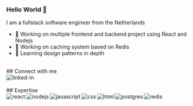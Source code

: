 ### Hello World 👋
I am a fullstack software engineer from the Netherlands
- 🔭 Working on multiple frontend and backend project using React and Nodejs
- 🔭 Working on caching system based on Redis
- 🌱 Learning design patterns in depth
<br>
## Connect with me 
<br>
<a href="https://www.linkedin.com/in/ramonvdelft/">
<img align="left" alt="linked-in" src="https://img.shields.io/badge/linkedin-%230077B5.svg?&style=for-the-badge&logo=linkedin&logoColor=white" />
  </a>

<br>
<br>
## Expertise
<br>
<div>
<img align="left" alt="react" src="https://img.shields.io/badge/react%20-%2320232a.svg?&style=for-the-badge&logo=react&logoColor=%2361DAFB" />
<img align="left" alt="nodejs" src="https://img.shields.io/badge/node.js%20-%2343853D.svg?&style=for-the-badge&logo=node.js&logoColor=white" />
<img align="left" alt="javascript" src="https://img.shields.io/badge/javascipt-yellow?logo=javascript&logoColor=white&style=for-the-badge" />
<img align="left" alt="css" src="https://img.shields.io/badge/css-blue?logo=css3&logoColor=white&style=for-the-badge" />
<img align="left" alt="html" src="https://img.shields.io/badge/html-critical?logo=html5&logoColor=white&style=for-the-badge" />
<img align="left" alt="postgres" src="https://img.shields.io/badge/postgres-%23316192.svg?&style=for-the-badge&logo=postgresql&logoColor=white" />
<img align="left" alt="redis" src="https://img.shields.io/badge/redis%20-red.svg?&style=for-the-badge&logo=redis&logoColor=white" />
  </div>
<br>
<br>
